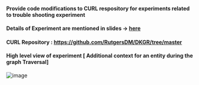 #### Provide code modifications to CURL respository for experiments related to trouble shooting experiment
#### Details of Experiment are mentioned in slides -> [here](https://github.com/SankarshU/Knowledge-Graph-Reasoning/blob/1f41f39ab68d6cada3aeb5dda0b3d8dd2cacc1c6/Experiments_with_CURL/KGR-Path%20Based%20Reasoning%20CURL.pptx)
#### CURL Repository : https://github.com/RutgersDM/DKGR/tree/master

#### High level view of experiment [ Additional context for an entity during the graph Traversal]
![image](https://github.com/SankarshU/Knowledge-Graph-Reasoning/assets/44226862/a7b055fc-6a57-4c9a-afd7-46355e261522)
